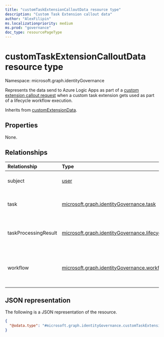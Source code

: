 ```yaml
---
title: "customTaskExtensionCalloutData resource type"
description: "Custom Task Extension callout data"
author: "AlexFilipin"
ms.localizationpriority: medium
ms.prod: "governance"
doc_type: resourcePageType
---
```


# customTaskExtensionCalloutData resource type

Namespace: microsoft.graph.identityGovernance

Represents the data send to Azure Logic Apps as part of a [custom extension callout request](../resources/customextensioncalloutrequest.md) when a custom task extension gets used as part of a lifecycle workflow execution.

Inherits from [customExtensionData](../resources/customextensiondata.md).

## Properties

None.

## Relationships
 
|Relationship|Type|Description|
|:---|:---|:---|
|subject|[user](../resources/user.md)|The user that the `workflow` is executed for.|
|task|[microsoft.graph.identityGovernance.task](../resources/identitygovernance-task.md)|The task that references the custom extension making this callout.|
|taskProcessingResult|[microsoft.graph.identityGovernance.lifecycleWorkflowProcessingStatus](../resources/identitygovernance-taskprocessingresult.md)|The `taskProcessingResult` tracking the instance information of the executing `task`.|
|workflow|[microsoft.graph.identityGovernance.workflow](../resources/identitygovernance-workflow.md)|The `workflow` associated with the task that references the custom extension that will be making the callout.|

## JSON representation

The following is a JSON representation of the resource.
<!-- {
  "blockType": "resource",
  "@odata.type": "microsoft.graph.identityGovernance.customTaskExtensionCalloutData",
  "baseType": "microsoft.graph.customExtensionData"
}
-->
``` json
{
  "@odata.type": "#microsoft.graph.identityGovernance.customTaskExtensionCalloutData"
}
```
